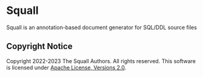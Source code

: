 # Squall

Squall is an annotation-based document generator for SQL/DDL source files

## Copyright Notice
Copyright 2022-2023 The Squall Authors. All rights reserved.
This software is licensed under [Apache License, Versions 2.0][Apache 2.0 License].

[Apache 2.0 License]: https://www.apache.org/licenses/LICENSE-2.0
